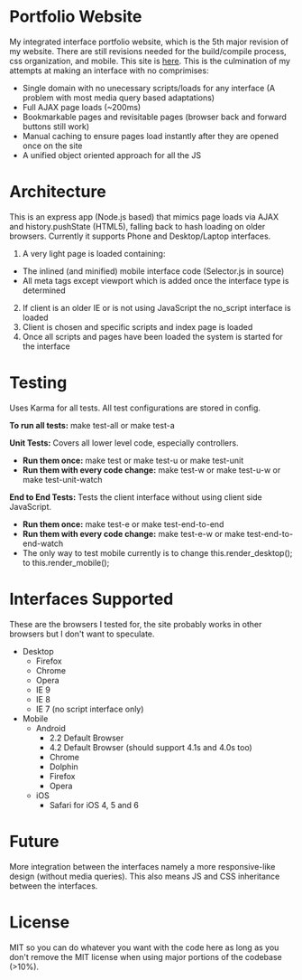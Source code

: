 Portfolio Website
=================

My integrated interface portfolio website, which is the 5th major revision of my website. There are still revisions needed for the build/compile process, css organization, and mobile. This site is [here](http://jacobfriesen.com). This is the culmination of my attempts at making an interface with no comprimises: 
 
 * Single domain with no unecessary scripts/loads for any interface (A problem with most media query based adaptations)
 * Full AJAX page loads (~200ms)
 * Bookmarkable pages and revisitable pages (browser back and forward buttons still work)
 * Manual caching to ensure pages load instantly after they are opened once on the site
 * A unified object oriented approach for all the JS

Architecture
=====================               
This is an express app (Node.js based) that mimics page loads via AJAX and history.pushState (HTML5), falling back to hash loading on older browsers. Currently it supports Phone and Desktop/Laptop interfaces.

1. A very light page is loaded containing:
 * The inlined (and minified) mobile interface code (Selector.js in source)
 * All meta tags except viewport which is added once the interface type is determined
2. If client is an older IE or is not using JavaScript the no_script interface is loaded
3. Client is chosen and specific scripts and index page is loaded
4. Once all scripts and pages have been loaded the system is started for the interface

Testing
=======
Uses Karma for all tests. All test configurations are stored in config.

**To run all tests:** make test-all or make test-a

**Unit Tests:** Covers all lower level code, especially controllers.

 * **Run them once:** make test or make test-u or make test-unit
 * **Run them with every code change:** make test-w or make test-u-w or make test-unit-watch

**End to End Tests:** Tests the client interface without using client side JavaScript.

 * **Run them once:** make test-e or make test-end-to-end
 * **Run them with every code change:** make test-e-w or make test-end-to-end-watch
 * The only way to test mobile currently is to change this.render_desktop(); to this.render_mobile();
 
Interfaces Supported
====================
These are the browsers I tested for, the site probably works in other browsers but I don't want to speculate.

 * Desktop
    * Firefox
    * Chrome
    * Opera
    * IE 9
    * IE 8
    * IE 7 (no script interface only)
 * Mobile
    * Android
        * 2.2 Default Browser
        * 4.2 Default Browser (should support 4.1s and 4.0s too)
        * Chrome
        * Dolphin
        * Firefox
        * Opera
    * iOS
        * Safari for iOS 4, 5 and 6

Future
======
More integration between the interfaces namely a more responsive-like design (without media queries). This also means JS and CSS inheritance between the interfaces.

License
=======
MIT so you can do whatever you want with the code here as long as you don't remove the MIT license when using major portions of the codebase (>10%).

